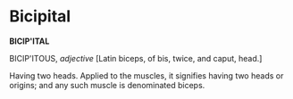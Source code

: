# Bicipital

**BICIP'ITAL**

BICIP'ITOUS, _adjective_ \[Latin biceps, of bis, twice, and caput, head.\]

Having two heads. Applied to the muscles, it signifies having two heads or origins; and any such muscle is denominated biceps.